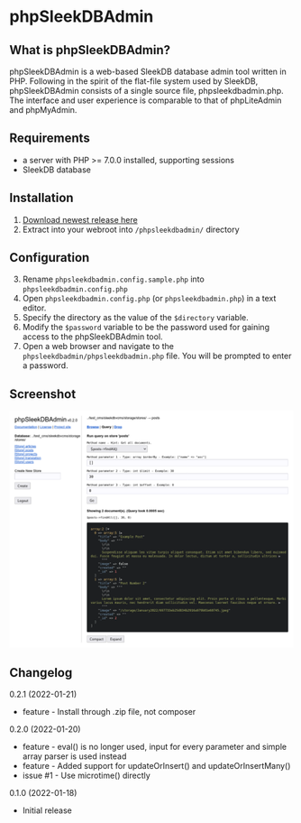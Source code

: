 # phpSleekDBAdmin

## What is phpSleekDBAdmin?

phpSleekDBAdmin is a web-based SleekDB database admin tool written in PHP. Following in the spirit of the flat-file system used by SleekDB, phpSleekDBAdmin consists of a single source file, phpsleekdbadmin.php.  The interface and user experience is comparable to that of phpLiteAdmin and phpMyAdmin.

## Requirements

-   a server with PHP >= 7.0.0 installed, supporting sessions
-   SleekDB database

## Installation

1. [Download newest release here](https://github.com/galanonym/phpsleekdbadmin/releases/download/v0.2.1/phpsleekdbadmin.zip)
2. Extract into your webroot into `/phpsleekdbadmin/` directory

## Configuration

3.  Rename `phpsleekdbadmin.config.sample.php` into `phpsleekdbadmin.config.php`
4.  Open `phpsleekdbadmin.config.php` (or `phpsleekdbadmin.php`) in
    a text editor.
5.  Specify the directory as the value of the `$directory` variable.
6.  Modify the `$password` variable to be the password used for gaining access
    to the phpSleekDBAdmin tool.
7.  Open a web browser and navigate to the `phpsleekdbadmin/phpsleekdbadmin.php` file. You will be prompted to enter a password.

## Screenshot

![alt text](https://github.com/galanonym/phpsleekdbadmin/blob/main/screenshot.png?raw=true)

## Changelog

0.2.1 (2022-01-21)
- feature - Install through .zip file, not composer 

0.2.0 (2022-01-20)
- feature - eval() is no longer used, input for every parameter and simple array parser is used instead
- feature - Added support for updateOrInsert() and updateOrInsertMany()
- issue #1 - Use microtime() directly

0.1.0 (2022-01-18)
- Initial release

